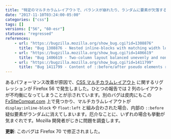 ```yaml
---
title: "特定のマルチカラムレイアウトで、バランスが崩れたり、ランダムに要素が欠落する場合があります"
date: "2017-11-10T03:24:00-05:00"
categories: ["css"]
tags: []
versions: ["56", "60-esr"]
statuses: "regressed"
references:
    - url: "https://bugzilla.mozilla.org/show_bug.cgi?id=1308876"
      title: "Bug 1308876 - Nested inline-blocks with matching width locks up browser due to O(2^depth) reflow performance"
    - url: "https://bugzilla.mozilla.org/show_bug.cgi?id=1406619"
      title: "Bug 1406619 - Two-column layout balanced unevenly and nondeterministically since Firefox 56"
    - url: "https://bugzilla.mozilla.org/show_bug.cgi?id=1411799"
      title: "Bug 1411799 - Content of ::before/after pseudo elements randomly disappears when display:inline-block and float are used"
---
```

あるパフォーマンス改善が原因で、[CSS マルチカラムレイアウト](https://developer.mozilla.org/docs/Web/CSS/CSS_Columns) に関するリグレッションが Firefox 56 で発生しました。ひとつの報告では 2 列のレイアウトが不均衡になってしまうことが示されています。別のバグは皮肉にもこの [FxSiteCompat.com](https://www.fxsitecompat.dev/ja/docs/) 上で見つかり、マルチカラムレイアウトが `display:inline-block` や `float:left` と組み合わされた場合、内部の `::before` 疑似要素がランダムに消えてしまいます。厄介なことに、いずれの場合も挙動が気まぐれです。Mozilla 開発者がじきに問題を調査します。

**更新**: このバグは Firefox 70 で修正されました。
